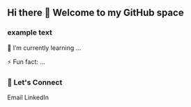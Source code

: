 ## Hi there 👋 Welcome to my GitHub space

### example text

🌱 I’m currently learning ... <br>

⚡ Fun fact: ... <br>
### 🔗 Let's Connect
Email
LinkedIn
